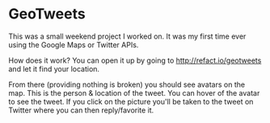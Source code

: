 GeoTweets
=========

This was a small weekend project I worked on. It was my first time ever using the Google Maps or Twitter APIs.

How does it work? You can open it up by going to http://refact.io/geotweets and let it find your location.

From there (providing nothing is broken) you should see avatars on the map. This is the person & location of the tweet. You can hover of the avatar to see the tweet. If you click on the picture you'll be taken to the tweet on Twitter where you can then reply/favorite it.
